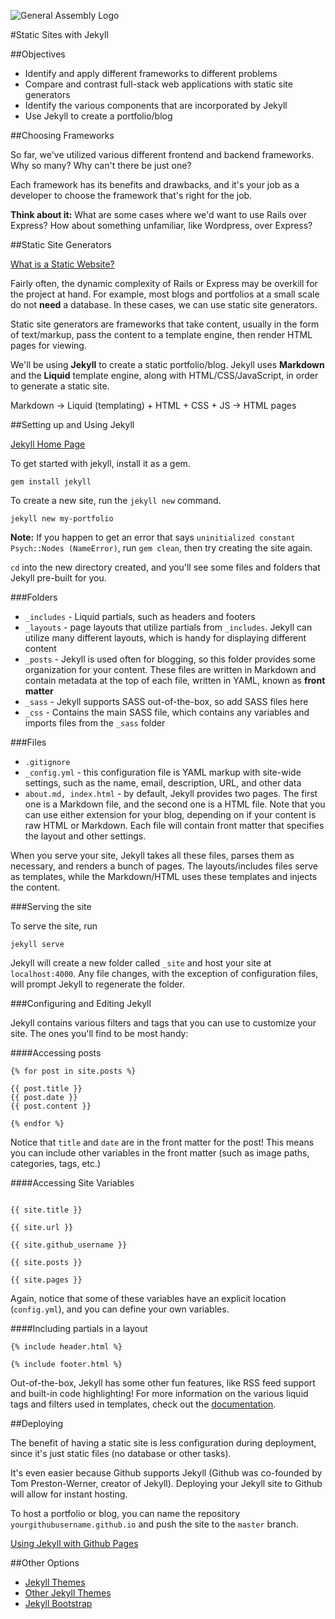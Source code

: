 ![General Assembly Logo](http://i.imgur.com/ke8USTq.png)

#Static Sites with Jekyll

##Objectives

* Identify and apply different frameworks to different problems
* Compare and contrast full-stack web applications with static site generators
* Identify the various components that are incorporated by Jekyll
* Use Jekyll to create a portfolio/blog

##Choosing Frameworks

So far, we've utilized various different frontend and backend frameworks. Why so many? Why can't there be just one?

Each framework has its benefits and drawbacks, and it's your job as a developer to choose the framework that's right for the job.

**Think about it:** What are some cases where we'd want to use Rails over Express? How about something unfamiliar, like Wordpress, over Express?

##Static Site Generators

[What is a Static Website?](http://nilclass.com/courses/what-is-a-static-website)

Fairly often, the dynamic complexity of Rails or Express may be overkill for the project at hand. For example, most blogs and portfolios at a small scale do not **need** a database. In these cases, we can use static site generators.

Static site generators are frameworks that take content, usually in the form of text/markup, pass the content to a template engine, then render HTML pages for viewing.

We'll be using **Jekyll** to create a static portfolio/blog. Jekyll uses **Markdown** and the **Liquid** template engine, along with HTML/CSS/JavaScript, in order to generate a static site.

Markdown -> Liquid (templating) + HTML + CSS + JS -> HTML pages

##Setting up and Using Jekyll

[Jekyll Home Page](http://jekyllrb.com/)

To get started with jekyll, install it as a gem.

```
gem install jekyll
```

To create a new site, run the `jekyll new` command.

```
jekyll new my-portfolio
```

**Note:** If you happen to get an error that says `uninitialized constant Psych::Nodes (NameError)`, run `gem clean`, then try creating the site again.

`cd` into the new directory created, and you'll see some files and folders that Jekyll pre-built for you.

###Folders

* `_includes` - Liquid partials, such as headers and footers
* `_layouts` - page layouts that utilize partials from `_includes`. Jekyll can utilize many different layouts, which is handy for displaying different content
* `_posts` - Jekyll is used often for blogging, so this folder provides some organization for your content. These files are written in Markdown and contain metadata at the top of each file, written in YAML, known as **front matter**
* `_sass` - Jekyll supports SASS out-of-the-box, so add SASS files here
* `_css` - Contains the main SASS file, which contains any variables and imports files from the `_sass` folder


###Files

* `.gitignore`
* `_config.yml` - this configuration file is YAML markup with site-wide settings, such as the name, email, description, URL, and other data
* `about.md, index.html` - by default, Jekyll provides two pages. The first one is a Markdown file, and the second one is a HTML file. Note that you can use either extension for your blog, depending on if your content is raw HTML or Markdown. Each file will contain front matter that specifies the layout and other settings.

When you serve your site, Jekyll takes all these files, parses them as necessary, and renders a bunch of pages. The layouts/includes files serve as templates, while the Markdown/HTML uses these templates and injects the content.

###Serving the site

To serve the site, run
```
jekyll serve
```

Jekyll will create a new folder called `_site` and host your site at `localhost:4000`. Any file changes, with the exception of configuration files, will prompt Jekyll to regenerate the folder.

###Configuring and Editing Jekyll

Jekyll contains various filters and tags that you can use to customize your site. The ones you'll find to be most handy:

####Accessing posts

```liquid
{% for post in site.posts %}

{{ post.title }}
{{ post.date }}
{{ post.content }}

{% endfor %}
```

Notice that `title` and `date` are in the front matter for the post! This means you can include other variables in the front matter (such as image paths, categories, tags, etc.)

####Accessing Site Variables

```liquid

{{ site.title }}

{{ site.url }}

{{ site.github_username }}

{{ site.posts }}

{{ site.pages }}
```

Again, notice that some of these variables have an explicit location (`config.yml`), and you can define your own variables.

####Including partials in a layout

```liquid
{% include header.html %}

{% include footer.html %}
```

Out-of-the-box, Jekyll has some other fun features, like RSS feed support and built-in code highlighting! For more information on the various liquid tags and filters used in templates, check out the [documentation](http://jekyllrb.com/docs/templates/).

##Deploying

The benefit of having a static site is less configuration during deployment, since it's just static files (no database or other tasks).

It's even easier because Github supports Jekyll (Github was co-founded by Tom Preston-Werner, creator of Jekyll). Deploying your Jekyll site to Github will allow for instant hosting.

To host a portfolio or blog, you can name the repository `yourgithubusername.github.io` and push the site to the `master` branch.

[Using Jekyll with Github Pages](https://help.github.com/articles/using-jekyll-with-pages/)

##Other Options

* [Jekyll Themes](https://github.com/jekyll/jekyll/wiki/Themes)
* [Other Jekyll Themes](http://jekyllthemes.org/)
* [Jekyll Bootstrap](http://jekyllbootstrap.com/)

